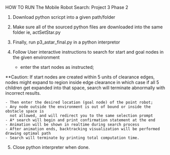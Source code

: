 HOW TO RUN The Mobile Robot Search: Project 3 Phase 2

1. Download python scricpt into a given path/folder

2. Make sure all of the sourced python files are downloaded into the same folder
    ie, actSetStar.py

3. Finally, run p3_astar_final.py in a python interpretor

4. Follow User interactive instructions to search for start and goal nodes in the given environment
    - enter the start nodes as instructed; 
    
**Caution: If start nodes are created within 5 units of clearance edges, nodes might expand to
	   region inside edge clearance in which case if all 5 children get expanded into that space, 
	   search will terminate abnormally with incorrect results.

    - Then enter the desired location (goal node) of the point robot;
    - Any node outside the environment is out of bound or inside the obstacle space is
      not allowed, and will redirect you to the same selection prompt
    - A* search will begin and print confirmation statement at the end
    - Animation will be shown in realtime during search process
    - After animation ends, backtracking visualization will be performed drawing optimal path
    - Search will terminate by printing total computation time.

5. Close python interpreter when done.
